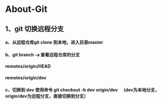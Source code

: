 # About-Git
## 1、git 切换远程分支
#### a、从远程仓库git clone 到本地，进入目录master
#### b、git branch -a 查看远程仓库的分支
####  remotes/origin/HEAD
####  remotes/origin/dev
#### c、切换到 dev 使用命令 git checkout -b dev origin/dev   （dev为本地分支，origin/dev为远程分支，直接切换到分支）

